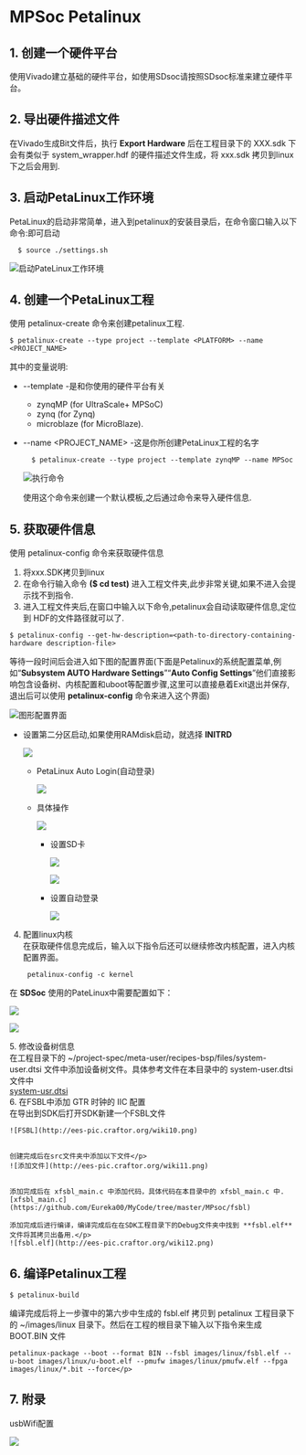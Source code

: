 # MPSoc Petalinux

## 1. 创建一个硬件平台
  使用Vivado建立基础的硬件平台，如使用SDsoc请按照SDsoc标准来建立硬件平台。
## 2. 导出硬件描述文件
  在Vivado生成Bit文件后，执行 **Export Hardware** 后在工程目录下的 XXX.sdk 下会有类似于 system_wrapper.hdf 的硬件描述文件生成，将 xxx.sdk 拷贝到linux下之后会用到.
## 3. 启动PetaLinux工作环境
  PetaLinux的启动非常简单，进入到petalinux的安装目录后，在命令窗口输入以下命令:即可启动

      $ source ./settings.sh  
  ![启动PateLinux工作环境](http://ees-pic.craftor.org/wiki启动PateLinux工作环境.png)  
## 4. 创建一个PetaLinux工程
  使用 petalinux-create 命令来创建petalinux工程.  

    $ petalinux-create --type project --template <PLATFORM> --name <PROJECT_NAME>
  
  其中的变量说明:
- --template <PLATFORM> -是和你使用的硬件平台有关
  - zynqMP (for UltraScale+ MPSoC)
  - zynq (for Zynq)
  - microblaze (for MicroBlaze).
- --name <PROJECT_NAME> -这是你所创建PetaLinux工程的名字


        $ petalinux-create --type project --template zynqMP --name MPSoc

  ![执行命令](http://ees-pic.craftor.org/wiki2.png)

  使用这个命令来创建一个默认模板,之后通过命令来导入硬件信息.

## 5. 获取硬件信息
使用 petalinux-config 命令来获取硬件信息
  1. 将xxx.SDK拷贝到linux
  2. 在命令行输入命令 **($ cd test)** 进入工程文件夹,此步非常关键,如果不进入会提示找不到指令.
  3. 进入工程文件夹后,在窗口中输入以下命令,petalinux会自动读取硬件信息,定位到 HDF的文件路径就可以了.</p>

    $ petalinux-config --get-hw-description=<path-to-directory-containing-hardware description-file>
  等待一段时间后会进入如下图的配置界面(下面是Petalinux的系统配置菜单,例如“**Subsystem AUTO Hardware Settings**”“**Auto Config Settings**”他们直接影响包含设备树、内核配置和uboot等配置步骤,这里可以直接悬着Exit退出并保存,退出后可以使用 **petalinux-config** 命令来进入这个界面)</p>
  ![图形配置界面](http://ees-pic.craftor.org/wiki3.png)</p>
    
  - 设置第二分区启动,如果使用RAMdisk启动，就选择 **INITRD** </p>
      ![](http://ees-pic.craftor.org/wiki4.png)</p>
    - PetaLinux Auto Login(自动登录)</p>
    ![](http://ees-pic.craftor.org/wiki5.png)</p>
    - 具体操作</p>
  ![](http://ees-pic.craftor.org/wiki6.png)</p>  
      - 设置SD卡</p>
    ![](http://ees-pic.craftor.org/wiki7.png)</p>
    ![](http://ees-pic.craftor.org/wiki8.png)</p>
      - 设置自动登录</p>
    ![](http://ees-pic.craftor.org/wiki9.png)</p>
  4. 配置linux内核  
  在获取硬件信息完成后，输入以下指令后还可以继续修改内核配置，进入内核配置界面。  

          petalinux-config -c kernel

  在 **SDSoc** 使用的PateLinux中需要配置如下：</p>
  ![](http://ees-pic.craftor.org/wiki14.png)</p>
  ![](http://ees-pic.craftor.org/wiki15.png)</p>
  5. 修改设备树信息  
    在工程目录下的 ~/project-spec/meta-user/recipes-bsp/files/system-user.dtsi 文件中添加设备树文件。具体参考文件在本目录中的 system-user.dtsi 文件中  
    [system-usr.dtsi](https://github.com/Eureka00/MyCode/blob/master/MPsoc/devicetree/system-user.dtsi)  
  6. 在FSBL中添加 GTR 时钟的 IIC 配置  
    在导出到SDK后打开SDK新建一个FSBL文件  

    ![FSBL](http://ees-pic.craftor.org/wiki10.png)
 

    创建完成后在src文件夹中添加以下文件</p> 
    ![添加文件](http://ees-pic.craftor.org/wiki11.png)
 

    添加完成后在 xfsbl_main.c 中添加代码，具体代码在本目录中的 xfsbl_main.c 中.  
    [xfsbl_main.c](https://github.com/Eureka00/MyCode/tree/master/MPsoc/fsbl)  

    添加完成后进行编译，编译完成后在在SDK工程目录下的Debug文件夹中找到 **fsbl.elf** 文件将其拷贝出备用.</p>
    ![fsbl.elf](http://ees-pic.craftor.org/wiki12.png)


## 6. 编译Petalinux工程  

    $ petalinux-build  

  编译完成后将上一步骤中的第六步中生成的 fsbl.elf 拷贝到 petalinux 工程目录下的 ~/images/linux 目录下。然后在工程的根目录下输入以下指令来生成 BOOT.BIN 文件

    petalinux-package --boot --format BIN --fsbl images/linux/fsbl.elf --u-boot images/linux/u-boot.elf --pmufw images/linux/pmufw.elf --fpga images/linux/*.bit --force</p>

## 7. 附录  
   usbWifi配置</p>
    ![](http://ees-pic.craftor.org/wiki13.png)


